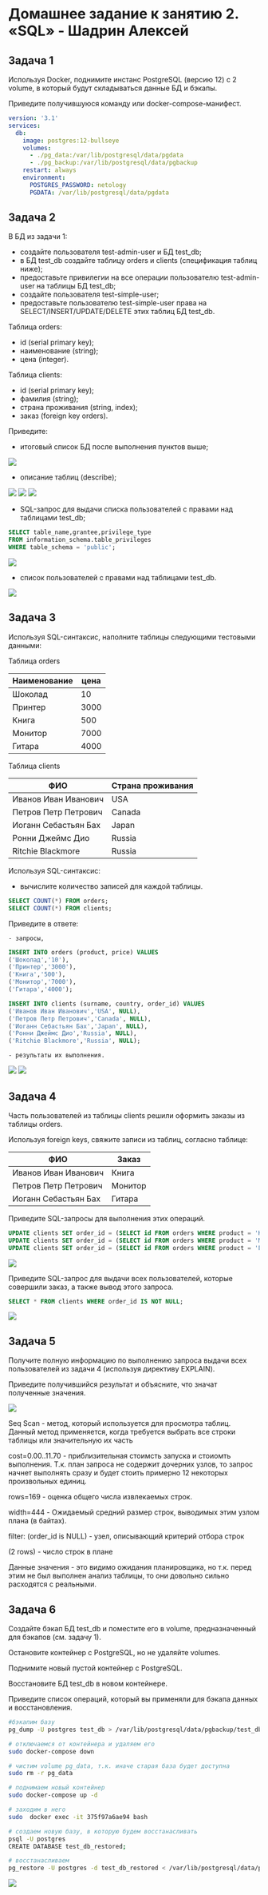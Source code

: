 # Домашнее задание к занятию 2. «SQL» - Шадрин Алексей

## Задача 1

Используя Docker, поднимите инстанс PostgreSQL (версию 12) c 2 volume, 
в который будут складываться данные БД и бэкапы.

Приведите получившуюся команду или docker-compose-манифест.


```yml
version: '3.1'
services:
  db:
    image: postgres:12-bullseye
    volumes:
      - ./pg_data:/var/lib/postgresql/data/pgdata
      - ./pg_backup:/var/lib/postgresql/data/pgbackup
    restart: always
    environment:
      POSTGRES_PASSWORD: netology
      PGDATA: /var/lib/postgresql/data/pgdata
```

## Задача 2

В БД из задачи 1: 

- создайте пользователя test-admin-user и БД test_db;
- в БД test_db создайте таблицу orders и clients (спeцификация таблиц ниже);
- предоставьте привилегии на все операции пользователю test-admin-user на таблицы БД test_db;
- создайте пользователя test-simple-user;
- предоставьте пользователю test-simple-user права на SELECT/INSERT/UPDATE/DELETE этих таблиц БД test_db.

Таблица orders:

- id (serial primary key);
- наименование (string);
- цена (integer).

Таблица clients:

- id (serial primary key);
- фамилия (string);
- страна проживания (string, index);
- заказ (foreign key orders).

Приведите:

- итоговый список БД после выполнения пунктов выше;

![](https://github.com/AleksShadrin/netology/blob/main/06-db-02-sql/files/1_1.png)

- описание таблиц (describe);

![](https://github.com/AleksShadrin/netology/blob/main/06-db-02-sql/files/1_2.png)
![](https://github.com/AleksShadrin/netology/blob/main/06-db-02-sql/files/1_3.png)
![](https://github.com/AleksShadrin/netology/blob/main/06-db-02-sql/files/1_4.png)


- SQL-запрос для выдачи списка пользователей с правами над таблицами test_db;

```sql
SELECT table_name,grantee,privilege_type 
FROM information_schema.table_privileges
WHERE table_schema = 'public';
```

![](https://github.com/AleksShadrin/netology/blob/main/06-db-02-sql/files/1_5.png)


- список пользователей с правами над таблицами test_db.

![](https://github.com/AleksShadrin/netology/blob/main/06-db-02-sql/files/1_6.png)

## Задача 3

Используя SQL-синтаксис, наполните таблицы следующими тестовыми данными:

Таблица orders

|Наименование|цена|
|------------|----|
|Шоколад| 10 |
|Принтер| 3000 |
|Книга| 500 |
|Монитор| 7000|
|Гитара| 4000|

Таблица clients

|ФИО|Страна проживания|
|------------|----|
|Иванов Иван Иванович| USA |
|Петров Петр Петрович| Canada |
|Иоганн Себастьян Бах| Japan |
|Ронни Джеймс Дио| Russia|
|Ritchie Blackmore| Russia|

Используя SQL-синтаксис:
- вычислите количество записей для каждой таблицы.

```sql
SELECT COUNT(*) FROM orders;
SELECT COUNT(*) FROM clients;
```

Приведите в ответе:

    - запросы,

```sql
INSERT INTO orders (product, price) VALUES
('Шоколад','10'),
('Принтер','3000'),
('Книга','500'),
('Монитор','7000'),
('Гитара','4000');
```

```sql
INSERT INTO clients (surname, country, order_id) VALUES 
('Иванов Иван Иванович','USA', NULL),
('Петров Петр Петрович','Canada', NULL),
('Иоганн Себастьян Бах','Japan', NULL),
('Ронни Джеймс Дио','Russia', NULL),
('Ritchie Blackmore','Russia', NULL);
```

    - результаты их выполнения.

![](https://github.com/AleksShadrin/netology/blob/main/06-db-02-sql/files/2_1.png)
![](https://github.com/AleksShadrin/netology/blob/main/06-db-02-sql/files/2_2.png)

## Задача 4

Часть пользователей из таблицы clients решили оформить заказы из таблицы orders.

Используя foreign keys, свяжите записи из таблиц, согласно таблице:

|ФИО|Заказ|
|------------|----|
|Иванов Иван Иванович| Книга |
|Петров Петр Петрович| Монитор |
|Иоганн Себастьян Бах| Гитара |

Приведите SQL-запросы для выполнения этих операций.

```sql
UPDATE clients SET order_id = (SELECT id FROM orders WHERE product = 'Книга') WHERE surname = 'Иванов Иван Иванович';
UPDATE clients SET order_id = (SELECT id FROM orders WHERE product = 'Монитор') WHERE surname = 'Петров Петр Петрович';
UPDATE clients SET order_id = (SELECT id FROM orders WHERE product = 'Гитара') WHERE surname = 'Иоганн Себастьян Бах';
```

![](https://github.com/AleksShadrin/netology/blob/main/06-db-02-sql/files/4_1.png)

Приведите SQL-запрос для выдачи всех пользователей, которые совершили заказ, а также вывод этого запроса.
 
```sql
SELECT * FROM clients WHERE order_id IS NOT NULL;
```

![](https://github.com/AleksShadrin/netology/blob/main/06-db-02-sql/files/4_2.png)

## Задача 5

Получите полную информацию по выполнению запроса выдачи всех пользователей из задачи 4 
(используя директиву EXPLAIN).

Приведите получившийся результат и объясните, что значат полученные значения.

![](https://github.com/AleksShadrin/netology/blob/main/06-db-02-sql/files/5_1.png)

Seq Scan - метод, который используется для просмотра таблиц. Данный метод применяется, когда требуется выбрать все строки таблицы или значительную их часть 

cost=0.00..11.70 - приблизительная стоимсть запуска и стоиомть выполнения. Т.к. план запроса не содержит дочерних узлов, то запрос начнет выполнять сразу и будет стоить примерно 12 некоторых произвольных единиц.

rows=169 - оценка общего числа извлекаемых строк.

width=444 - Ожидаемый средний размер строк, выводимых этим узлом плана (в байтах).

filter: (order_id is NULL) - узел, описывающий критерий отбора строк

(2 rows) - число строк в плане

Данные значения - это видимо ожидания планировщика, но т.к. перед этим не был выполнен анализ таблицы, то они довольно сильно расходятся с реальными. 

## Задача 6

Создайте бэкап БД test_db и поместите его в volume, предназначенный для бэкапов (см. задачу 1).

Остановите контейнер с PostgreSQL, но не удаляйте volumes.

Поднимите новый пустой контейнер с PostgreSQL.

Восстановите БД test_db в новом контейнере.

Приведите список операций, который вы применяли для бэкапа данных и восстановления. 

```bash
#бэкапим базу
pg_dump -U postgres test_db > /var/lib/postgresql/data/pgbackup/test_db.dump

# отключаемся от контейнера и удаляем его
sudo docker-compose down

# чистим volume pg_data, т.к. иначе старая база будет доступна
sudo rm -r pg_data

# поднимаем новый контейнер
sudo docker-compose up -d

# заходим в него
sudo  docker exec -it 375f97a6ae94 bash

# создаем новую базу, в которую будем восстанасливать
psql -U postgres
CREATE DATABASE test_db_restored;

# восстанасливаем 
pg_restore -U postgres -d test_db_restored < /var/lib/postgresql/data/pgbackup/test_db.dump
```

![](https://github.com/AleksShadrin/netology/blob/main/06-db-02-sql/files/6_1.png)